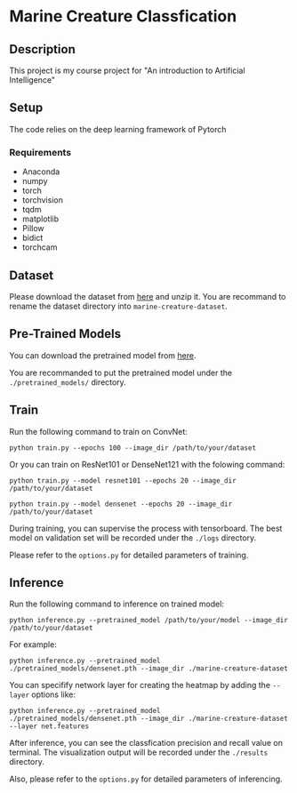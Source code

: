 # Marine Creature Classfication

## Description

This project is my course project for "An introduction to Artificial Intelligence"

## Setup

The code relies on the deep learning framework of Pytorch

### Requirements

- Anaconda
- numpy
- torch
- torchvision
- tqdm 
- matplotlib
- Pillow
- bidict
- torchcam

## Dataset

Please download the dataset from [here](https://cloud.tsinghua.edu.cn/f/15dfcd0d51b6411ba3f4/?dl=1) and unzip it. You are recommand to rename the dataset directory into `marine-creature-dataset`.

## Pre-Trained Models

You can download the pretrained model from [here](https://cloud.tsinghua.edu.cn/d/10ea7a50c6654ef3b2bc/).

You are recommanded to put the pretrained model under the  `./pretrained_models/` directory.

## Train

Run the following command to train on ConvNet:

```
python train.py --epochs 100 --image_dir /path/to/your/dataset
```

Or you can train on ResNet101 or DenseNet121 with the folowing command:

```
python train.py --model resnet101 --epochs 20 --image_dir /path/to/your/dataset
```
```
python train.py --model densenet --epochs 20 --image_dir /path/to/your/dataset
```
During training, you can supervise the process with tensorboard. The best model on validation set will be recorded under the `./logs` directory.

Please refer to the `options.py` for detailed parameters of training.

## Inference

Run the following command to inference on trained model:

```
python inference.py --pretrained_model /path/to/your/model --image_dir /path/to/your/dataset
```

For example:

```
python inference.py --pretrained_model ./pretrained_models/densenet.pth --image_dir ./marine-creature-dataset
```

You can specifify network layer for creating the heatmap by adding the `--layer` options like:

```
python inference.py --pretrained_model ./pretrained_models/densenet.pth --image_dir ./marine-creature-dataset --layer net.features
```

After inference, you can see the classfication precision and recall value on terminal. The visualization output will be recorded under the `./results` directory.

Also, please refer to the `options.py` for detailed parameters of inferencing.

